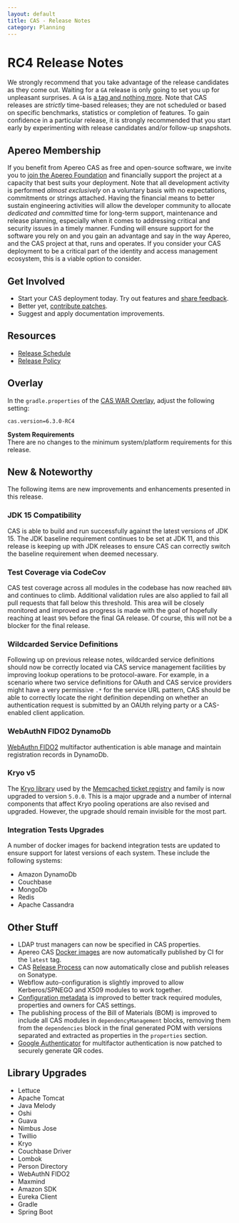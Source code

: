 ```yaml
---
layout: default
title: CAS - Release Notes
category: Planning
---
```


# RC4 Release Notes

We strongly recommend that you take advantage of the release candidates as they come out. Waiting for a `GA` release is only going to set 
you up for unpleasant surprises. A `GA` is [a tag and nothing more](https://apereo.github.io/2017/03/08/the-myth-of-ga-rel/). Note that CAS 
releases are *strictly* time-based releases; they are not scheduled or based on specific benchmarks, statistics or completion of features. To gain 
confidence in a particular release, it is strongly recommended that you start early by experimenting with release candidates and/or follow-up snapshots.

## Apereo Membership

If you benefit from Apereo CAS as free and open-source software, we invite you to [join the Apereo Foundation](https://www.apereo.org/content/apereo-membership) 
and financially support the project at a capacity that best suits your deployment. Note that all development activity 
is performed *almost exclusively* on a voluntary basis with no expectations, commitments or strings attached. Having the financial means to better 
sustain engineering activities will allow the developer community to allocate *dedicated and committed* time for long-term support, 
maintenance and release planning, especially when it comes to addressing critical and security issues in a timely manner. Funding will 
ensure support for the software you rely on and you gain an advantage and say in the way Apereo, and the CAS project at that, runs 
and operates. If you consider your CAS deployment to be a critical part of the identity and access management ecosystem, this is a viable option to consider.

## Get Involved

- Start your CAS deployment today. Try out features and [share feedback](/cas/Mailing-Lists.html).
- Better yet, [contribute patches](/cas/developer/Contributor-Guidelines.html).
- Suggest and apply documentation improvements.

## Resources

- [Release Schedule](https://github.com/apereo/cas/milestones)
- [Release Policy](/cas/developer/Release-Policy.html)

## Overlay

In the `gradle.properties` of the [CAS WAR Overlay](../installation/WAR-Overlay-Installation.html), adjust the following setting:

```properties
cas.version=6.3.0-RC4
```

<div class="alert alert-info">
  <strong>System Requirements</strong><br/>There are no changes to the minimum system/platform requirements for this release.
</div>

## New & Noteworthy

The following items are new improvements and enhancements presented in this release.

### JDK 15 Compatibility

CAS is able to build and run successfully against the latest versions of JDK 15. The JDK baseline requirement 
continues to be set at JDK 11, and this release is keeping up with JDK releases to ensure CAS 
can correctly switch the baseline requirement when deemed necessary.

### Test Coverage via CodeCov

CAS test coverage across all modules in the codebase has now reached `88%` and continues to climb. Additional validation rules are also applied 
to fail all pull requests that fall below this threshold. This area will be closely monitored and improved
as progress is made with the goal of hopefully reaching at least `90%` before the final GA release. Of course, 
this will not be a blocker for the final release.

### Wildcarded Service Definitions

Following up on previous release notes, wildcarded service definitions should now be correctly located via CAS service management facilities
by improving lookup operations to be protocol-aware. For example, in a scenario where two service definitions for OAuth and CAS service providers might have a very permissive `.*` for the service URL pattern, CAS should be able
to correctly locate the right definition depending on whether an authentication request is submitted by an 
OAUth relying party or a CAS-enabled client application.

### WebAuthN FIDO2 DynamoDb

[WebAuthn FIDO2](../mfa/FIDO2-WebAuthn-Authentication.html) multifactor authentication is able manage and maintain registration records in DynamoDb.

### Kryo v5

The [Kryo library](https://github.com/EsotericSoftware/kryo) used by 
the [Memcached ticket registry](../ticketing/Memcached-Ticket-Registry.html) and family is now upgraded to version `5.0.0`. 
This is a major upgrade and a number of internal components that affect Kryo pooling operations are also revised and upgraded.
However, the upgrade should remain invisible for the most part.

### Integration Tests Upgrades

A number of docker images for backend integration tests are updated to ensure support for 
latest versions of each system. These include the following systems:

- Amazon DynamoDb
- Couchbase
- MongoDb
- Redis
- Apache Cassandra

## Other Stuff

- LDAP trust managers can now be specified in CAS properties.
- Apereo CAS [Docker images](https://hub.docker.com/r/apereo/cas) are now automatically published by CI for the `latest` tag.
- CAS [Release Process](../developer/Release-Process.html) can now automatically close and publish releases on Sonatype. 
- Webflow auto-configuration is slightly improved to allow Kerberos/SPNEGO and X509 modules to work together.
- [Configuration metadata](../configuration/Configuration-Metadata-Repository.html) is improved to better track required modules, properties and owners for CAS settings.
- The publishing process of the Bill of Materials (BOM) is improved to include all CAS modules in `dependencyManagement` blocks, removing them from the `dependencies` block in the final generated POM with versions separated and extracted as properties in the `properties` section. 
- [Google Authenticator](../mfa/GoogleAuthenticator-Authentication.html) for multifactor authentication is now patched to securely generate QR codes.
 
## Library Upgrades

- Lettuce
- Apache Tomcat
- Java Melody
- Oshi
- Guava
- Nimbus Jose
- Twillio
- Kryo
- Couchbase Driver
- Lombok
- Person Directory
- WebAuthN FIDO2
- Maxmind
- Amazon SDK
- Eureka Client
- Gradle
- Spring Boot



